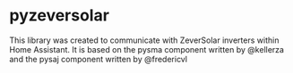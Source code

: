 # pyzeversolar

This library was created to communicate with ZeverSolar inverters within Home Assistant.
It is based on the pysma component written by @kellerza and the pysaj component written by @fredericvl